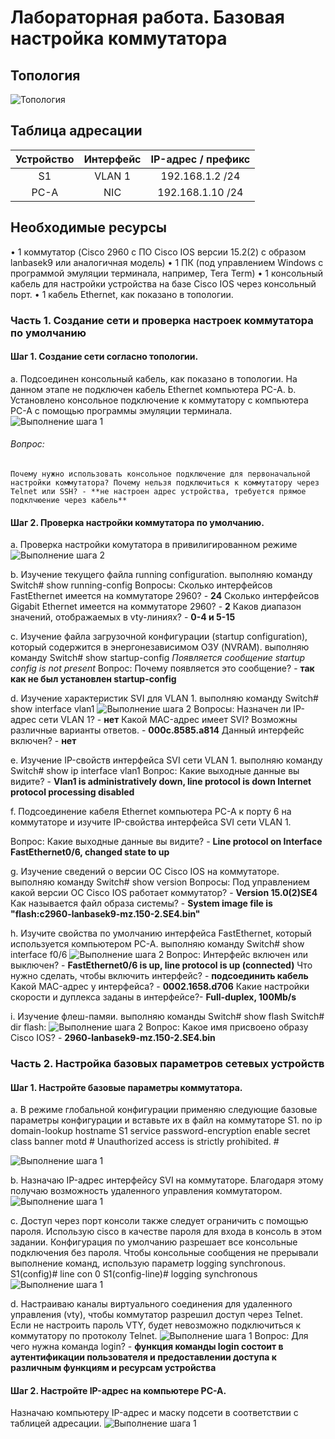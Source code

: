 # Лабораторная работа. Базовая настройка коммутатора

##	Топология
![Топология](Image1.png)
 
## Таблица адресации

|Устройство|Интерфейс|IP-адрес / префикс|
|:---------------------:|:----------------------:|:-------------------:|
|S1|VLAN 1|192.168.1.2 /24|
|PC-A|NIC|192.168.1.10 /24|

## Необходимые ресурсы
•	1 коммутатор (Cisco 2960 с ПО Cisco IOS версии 15.2(2) с образом lanbasek9 или аналогичная модель)
•	1 ПК (под управлением Windows с программой эмуляции терминала, например, Tera Term)
•	1 консольный кабель для настройки устройства на базе Cisco IOS через консольный порт.
•	1 кабель Ethernet, как показано в топологии.

### Часть 1. Создание сети и проверка настроек коммутатора по умолчанию

#### Шаг 1. Создание сети согласно топологии.
a.	Подсоединен консольный кабель, как показано в топологии. На данном этапе не подключен кабель Ethernet компьютера PC-A.
b.	Установлено консольное подключение к коммутатору с компьютера PC-A с помощью программы эмуляции терминала.
![Выполнение шага 1](Image2.png)
###### Вопрос:
    Почему нужно использовать консольное подключение для первоначальной настройки коммутатора? Почему нельзя подключиться к коммутатору через Telnet или SSH? - **не настроен адрес устройства, требуется прямое подклчюение через кабель**

#### Шаг 2. Проверка настройки коммутатора по умолчанию.
a.	Проверка настройки комутатора в привилигированном режиме
![Выполнение шага 2](Image3.png)

b.	Изучение текущего файла running configuration.
выполняю команду Switch# show running-config
Вопросы:
Сколько интерфейсов FastEthernet имеется на коммутаторе 2960? - **24**
Сколько интерфейсов Gigabit Ethernet имеется на коммутаторе 2960? - **2**
Каков диапазон значений, отображаемых в vty-линиях? - **0-4 и 5-15**

c.	Изучение файла загрузочной конфигурации (startup configuration), который содержится в энергонезависимом ОЗУ (NVRAM).
выполняю команду Switch# show startup-config
*Появляется сообщение startup config is not present*
Вопрос:
Почему появляется это сообщение? - **так как не был установлен startup-config**

d.	Изучение характеристик SVI для VLAN 1.
выполняю команду Switch# show interface vlan1
![Выполнение шага 2](Image4.png)
Вопросы:
Назначен ли IP-адрес сети VLAN 1? - **нет**
Какой MAC-адрес имеет SVI? Возможны различные варианты ответов. - **000c.8585.a814**
Данный интерфейс включен? - **нет**

e.	Изучение IP-свойств интерфейса SVI сети VLAN 1.
выполняю команду Switch# show ip interface vlan1
Вопрос:
Какие выходные данные вы видите? - **Vlan1 is administratively down, line protocol is down Internet protocol processing disabled**

f.	Подсоединение кабеля Ethernet компьютера PC-A к порту 6 на коммутаторе и изучите IP-свойства интерфейса SVI сети VLAN 1.

Вопрос:
Какие выходные данные вы видите? - **Line protocol on Interface FastEthernet0/6, changed state to up**

g.	Изучение сведений о версии ОС Cisco IOS на коммутаторе.
выполняю команду Switch# show version
Вопросы:
Под управлением какой версии ОС Cisco IOS работает коммутатор? - **Version 15.0(2)SE4**
Как называется файл образа системы? - **System image file is "flash:c2960-lanbasek9-mz.150-2.SE4.bin"**

h.	Изучите свойства по умолчанию интерфейса FastEthernet, который используется компьютером PC-A.
выполняю команду Switch# show interface f0/6 
![Выполнение шага 2](Image6.png)
Вопрос:
Интерфейс включен или выключен? - **FastEthernet0/6 is up, line protocol is up (connected)**
Что нужно сделать, чтобы включить интерфейс? - **подсоединить кабель**
Какой MAC-адрес у интерфейса? - **0002.1658.d706**
Какие настройки скорости и дуплекса заданы в интерфейсе?- **Full-duplex, 100Mb/s**

i.	Изучение флеш-памяи.
выполняю команды
Switch# show flash 
Switch# dir flash: 
![Выполнение шага 2](Image5.png)
Вопрос:
Какое имя присвоено образу Cisco IOS? - **2960-lanbasek9-mz.150-2.SE4.bin**

### Часть 2. Настройка базовых параметров сетевых устройств
#### Шаг 1. Настройте базовые параметры коммутатора.
a.	В режиме глобальной конфигурации применяю следующие базовые параметры конфигурации и вставьте их в файл на коммутаторе S1. 
no ip domain-lookup
hostname S1
service password-encryption
enable secret class
banner motd #
Unauthorized access is strictly prohibited. #

![Выполнение шага 1](Image7.png)

b.	Назначаю IP-адрес интерфейсу SVI на коммутаторе. Благодаря этому получаю возможность удаленного управления коммутатором.
![Выполнение шага 1](Image8.png)

c.	Доступ через порт консоли также следует ограничить  с помощью пароля. Использую cisco в качестве пароля для входа в консоль в этом задании. Конфигурация по умолчанию разрешает все консольные подключения без пароля. Чтобы консольные сообщения не прерывали выполнение команд, использую параметр logging synchronous.
S1(config)# line con 0
S1(config-line)# logging synchronous 
![Выполнение шага 1](Image9.png)

d.	Настраиваю каналы виртуального соединения для удаленного управления (vty), чтобы коммутатор разрешил доступ через Telnet. Если не настроить пароль VTY, будет невозможно подключиться к коммутатору по протоколу Telnet.
![Выполнение шага 1](Image10.png)
Вопрос:
Для чего нужна команда login? - **функция команды login состоит в аутентификации пользователя и предоставлении доступа к различным функциям и ресурсам устройства**

#### Шаг 2. Настройте IP-адрес на компьютере PC-A.
Назначаю компьютеру IP-адрес и маску подсети в соответствии с таблицей адресации.
![Выполнение шага 1](Image11.png)

